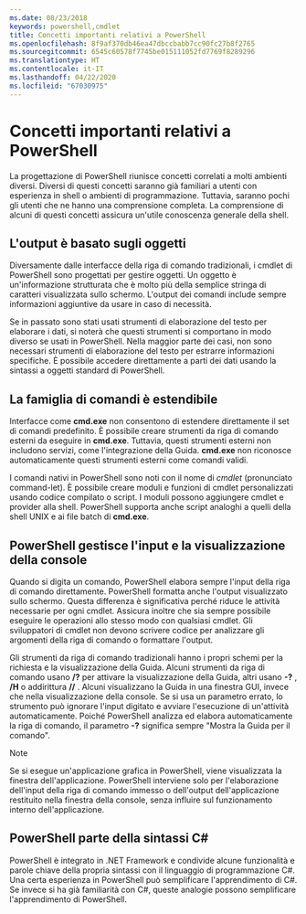 ```yaml
---
ms.date: 08/23/2018
keywords: powershell,cmdlet
title: Concetti importanti relativi a PowerShell
ms.openlocfilehash: 8f9af370db46ea47dbccbabb7cc90fc27b8f2765
ms.sourcegitcommit: 6545c60578f7745be015111052fd7769f8289296
ms.translationtype: HT
ms.contentlocale: it-IT
ms.lasthandoff: 04/22/2020
ms.locfileid: "67030975"
---
```

# <a name="understanding-important-powershell-concepts"></a>Concetti importanti relativi a PowerShell

La progettazione di PowerShell riunisce concetti correlati a molti ambienti diversi. Diversi di questi concetti saranno già familiari a utenti con esperienza in shell o ambienti di programmazione. Tuttavia, saranno pochi gli utenti che ne hanno una comprensione completa. La comprensione di alcuni di questi concetti assicura un'utile conoscenza generale della shell.

## <a name="output-is-object-based"></a>L'output è basato sugli oggetti

Diversamente dalle interfacce della riga di comando tradizionali, i cmdlet di PowerShell sono progettati per gestire oggetti.
Un oggetto è un'informazione strutturata che è molto più della semplice stringa di caratteri visualizzata sullo schermo. L'output dei comandi include sempre informazioni aggiuntive da usare in caso di necessità.

Se in passato sono stati usati strumenti di elaborazione del testo per elaborare i dati, si noterà che questi strumenti si comportano in modo diverso se usati in PowerShell. Nella maggior parte dei casi, non sono necessari strumenti di elaborazione del testo per estrarre informazioni specifiche. È possibile accedere direttamente a parti dei dati usando la sintassi a oggetti standard di PowerShell.

## <a name="the-command-family-is-extensible"></a>La famiglia di comandi è estendibile

Interfacce come **cmd.exe** non consentono di estendere direttamente il set di comandi predefinito. È possibile creare strumenti da riga di comando esterni da eseguire in **cmd.exe**. Tuttavia, questi strumenti esterni non includono servizi, come l'integrazione della Guida. **cmd.exe** non riconosce automaticamente questi strumenti esterni come comandi validi.

I comandi nativi in PowerShell sono noti con il nome di *cmdlet* (pronunciato command-let). È possibile creare moduli e funzioni di cmdlet personalizzati usando codice compilato o script. I moduli possono aggiungere cmdlet e provider alla shell. PowerShell supporta anche script analoghi a quelli della shell UNIX e ai file batch di **cmd.exe**.

## <a name="powershell-handles-console-input-and-display"></a>PowerShell gestisce l'input e la visualizzazione della console

Quando si digita un comando, PowerShell elabora sempre l'input della riga di comando direttamente. PowerShell formatta anche l'output visualizzato sullo schermo. Questa differenza è significativa perché riduce le attività necessarie per ogni cmdlet. Assicura inoltre che sia sempre possibile eseguire le operazioni allo stesso modo con qualsiasi cmdlet. Gli sviluppatori di cmdlet non devono scrivere codice per analizzare gli argomenti della riga di comando o formattare l'output.

Gli strumenti da riga di comando tradizionali hanno i propri schemi per la richiesta e la visualizzazione della Guida. Alcuni strumenti da riga di comando usano **/?** per attivare la visualizzazione della Guida, altri usano **-?** , **/H** o addirittura **//** . Alcuni visualizzano la Guida in una finestra GUI, invece che nella visualizzazione della console. Se si usa un parametro errato, lo strumento può ignorare l'input digitato e avviare l'esecuzione di un'attività automaticamente.
Poiché PowerShell analizza ed elabora automaticamente la riga di comando, il parametro **-?** significa sempre "Mostra la Guida per il comando".

> [!NOTE]
> Se si esegue un'applicazione grafica in PowerShell, viene visualizzata la finestra dell'applicazione.
> PowerShell interviene solo per l'elaborazione dell'input della riga di comando immesso o dell'output dell'applicazione restituito nella finestra della console, senza influire sul funzionamento interno dell'applicazione.

## <a name="powershell-uses-some-c-syntax"></a>PowerShell parte della sintassi C#

PowerShell è integrato in .NET Framework e condivide alcune funzionalità e parole chiave della propria sintassi con il linguaggio di programmazione C#. Una certa esperienza in PowerShell può semplificare l'apprendimento di C#. Se invece si ha già familiarità con C#, queste analogie possono semplificare l'apprendimento di PowerShell.
